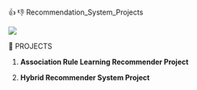 :+1: :-1:  Recommendation_System_Projects

![](https://us.123rf.com/450wm/dizanna/dizanna1503/dizanna150301624/37920080-recommendation-blank-list-business-concept.jpg?ver=6)






:round_pushpin: PROJECTS

1. **Association Rule Learning Recommender Project**
 
2. **Hybrid Recommender System Project**

